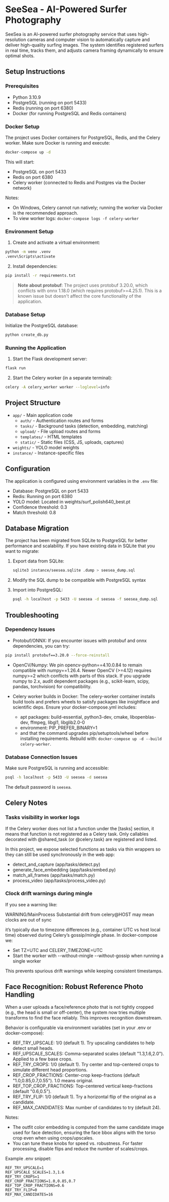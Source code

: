 # SeeSea - AI-Powered Surfer Photography

SeeSea is an AI-powered surfer photography service that uses high-resolution cameras and computer vision to automatically capture and deliver high-quality surfing images. The system identifies registered surfers in real time, tracks them, and adjusts camera framing dynamically to ensure optimal shots.

## Setup Instructions

### Prerequisites

- Python 3.10.9
- PostgreSQL (running on port 5433)
- Redis (running on port 6380)
- Docker (for running PostgreSQL and Redis containers)

### Docker Setup

The project uses Docker containers for PostgreSQL, Redis, and the Celery worker. Make sure Docker is running and execute:

```bash
docker-compose up -d
```

This will start:
- PostgreSQL on port 5433
- Redis on port 6380
- Celery worker (connected to Redis and Postgres via the Docker network)

Notes:
- On Windows, Celery cannot run natively; running the worker via Docker is the recommended approach.
- To view worker logs: `docker-compose logs -f celery-worker`

### Environment Setup

1. Create and activate a virtual environment:

```bash
python -m venv .venv
.venv\Scripts\activate
```

2. Install dependencies:

```bash
pip install -r requirements.txt
```

> **Note about protobuf**: The project uses protobuf 3.20.0, which conflicts with onnx 1.18.0 (which requires protobuf>=4.25.1). This is a known issue but doesn't affect the core functionality of the application.

### Database Setup

Initialize the PostgreSQL database:

```bash
python create_db.py
```

### Running the Application

1. Start the Flask development server:

```bash
flask run
```

2. Start the Celery worker (in a separate terminal):

```bash
celery -A celery_worker worker --loglevel=info
```

## Project Structure

- `app/` - Main application code
  - `auth/` - Authentication routes and forms
  - `tasks/` - Background tasks (detection, embedding, matching)
  - `upload/` - File upload routes and forms
  - `templates/` - HTML templates
  - `static/` - Static files (CSS, JS, uploads, captures)
- `weights/` - YOLO model weights
- `instance/` - Instance-specific files

## Configuration

The application is configured using environment variables in the `.env` file:

- Database: PostgreSQL on port 5433
- Redis: Running on port 6380
- YOLO model: Located in weights/surf_polish640_best.pt
- Confidence threshold: 0.3
- Match threshold: 0.8

## Database Migration

The project has been migrated from SQLite to PostgreSQL for better performance and scalability. If you have existing data in SQLite that you want to migrate:

1. Export data from SQLite:
   ```bash
   sqlite3 instance/seesea.sqlite .dump > seesea_dump.sql
   ```

2. Modify the SQL dump to be compatible with PostgreSQL syntax

3. Import into PostgreSQL:
   ```bash
   psql -h localhost -p 5433 -U seesea -d seesea -f seesea_dump.sql
   ```

## Troubleshooting

### Dependency Issues

- Protobuf/ONNX: If you encounter issues with protobuf and onnx dependencies, you can try:

```bash
pip install protobuf==3.20.0 --force-reinstall
```

- OpenCV/Numpy: We pin opencv-python==4.10.0.84 to remain compatible with numpy==1.26.4. Newer OpenCV (>=4.12) requires numpy>=2 which conflicts with parts of this stack. If you upgrade numpy to 2.x, audit dependent packages (e.g., scikit-learn, scipy, pandas, torchvision) for compatibility.

- Celery worker builds in Docker: The celery-worker container installs build tools and prefers wheels to satisfy packages like insightface and scientific deps. Ensure your docker-compose.yml includes:
  - apt packages: build-essential, python3-dev, cmake, libopenblas-dev, ffmpeg, libgl1, libglib2.0-0
  - environment: PIP_PREFER_BINARY=1
  - and that the command upgrades pip/setuptools/wheel before installing requirements.
  Rebuild with: `docker-compose up -d --build celery-worker`.

### Database Connection Issues

Make sure PostgreSQL is running and accessible:

```bash
psql -h localhost -p 5433 -U seesea -d seesea
```

The default password is `seesea`.

## Celery Notes

### Tasks visibility in worker logs
If the Celery worker does not list a function under the [tasks] section, it means that function is not registered as a Celery task. Only callables decorated with @shared_task (or @celery.task) are registered and listed.

In this project, we expose selected functions as tasks via thin wrappers so they can still be used synchronously in the web app:
- detect_and_capture (app/tasks/detect.py)
- generate_face_embedding (app/tasks/embed.py)
- match_all_frames (app/tasks/match.py)
- process_video (app/tasks/process_video.py)

### Clock drift warnings during mingle
If you see a warning like:

  WARNING/MainProcess Substantial drift from celery@HOST may mean clocks are out of sync

it’s typically due to timezone differences (e.g., container UTC vs host local time) observed during Celery’s gossip/mingle phase. In docker-compose we:
- Set TZ=UTC and CELERY_TIMEZONE=UTC
- Start the worker with --without-mingle --without-gossip when running a single worker

This prevents spurious drift warnings while keeping consistent timestamps.


## Face Recognition: Robust Reference Photo Handling

When a user uploads a face/reference photo that is not tightly cropped (e.g., the head is small or off-center), the system now tries multiple transforms to find the face reliably. This improves recognition downstream.

Behavior is configurable via environment variables (set in your .env or docker-compose):

- REF_TRY_UPSCALE: 1/0 (default 1). Try upscaling candidates to help detect small heads.
- REF_UPSCALE_SCALES: Comma-separated scales (default "1.3,1.6,2.0"). Applied to a few base crops.
- REF_TRY_CROPS: 1/0 (default 1). Try center and top-centered crops to simulate different head proportions.
- REF_CROP_FRACTIONS: Center-crop keep-fractions (default "1.0,0.85,0.7,0.55"). 1.0 means original.
- REF_TOP_CROP_FRACTIONS: Top-centered vertical keep-fractions (default "0.6,0.5").
- REF_TRY_FLIP: 1/0 (default 1). Try a horizontal flip of the original as a candidate.
- REF_MAX_CANDIDATES: Max number of candidates to try (default 24).

Notes:
- The outfit color embedding is computed from the same candidate image used for face detection, ensuring the face bbox aligns with the torso crop even when using crops/upscales.
- You can tune these knobs for speed vs. robustness. For faster processing, disable flips and reduce the number of scales/crops.

Example .env snippet:

```
REF_TRY_UPSCALE=1
REF_UPSCALE_SCALES=1.3,1.6
REF_TRY_CROPS=1
REF_CROP_FRACTIONS=1.0,0.85,0.7
REF_TOP_CROP_FRACTIONS=0.6
REF_TRY_FLIP=0
REF_MAX_CANDIDATES=16
```

